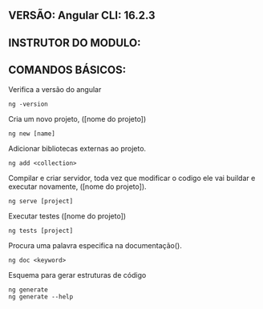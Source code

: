 ## VERSÃO: Angular CLI: 16.2.3

## INSTRUTOR DO MODULO: 

## COMANDOS BÁSICOS:

Verifica a versão do angular
```
ng -version
```

Cria um novo projeto, ([nome do projeto])
```
ng new [name]
```

Adicionar bibliotecas externas ao projeto.
```
ng add <collection>
``` 

Compilar e criar servidor, toda vez que modificar o codigo ele vai buildar e executar novamente, ([nome do projeto]).
```
ng serve [project]
```

Executar testes ([nome do projeto])
```
ng tests [project]
```

Procura uma palavra especifica na documentação(<adicione a palavra aqui>).
```
ng doc <keyword>
```
Esquema para gerar estruturas de código
```
ng generate
ng generate --help
```